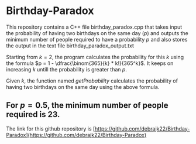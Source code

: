 # Birthday-Paradox
This repository contains a C++ file birthday_paradox.cpp that takes input the probability of having two birthdays on the same day ($p$) and outputs the minimum number of people required to have a probability $p$ and also stores the output in the text file birthday_paradox_output.txt

Starting from $k = 2$, the program calculates the probability for this $k$ using the formula $p = 1 - \dfrac{\binom{365}{k} * k!}{365^k}$. It keeps on increasing $k$ untill the probability is greater than $p$.

Given $k$, the function named *getProbability* calculates the probability of having two birthdays on the same day using the above formula.

## For $p = 0.5$, the minimum number of people required is 23.
The link for this github repository is [https://github.com/debrajk22/Birthday-Paradox](https://github.com/debrajk22/Birthday-Paradox)
